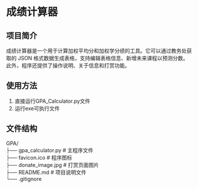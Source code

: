# 成绩计算器

## 项目简介
成绩计算器是一个用于计算加权平均分和加权学分绩的工具。它可以通过教务处获取的 JSON 格式数据生成表格，支持编辑表格信息、新增未来课程以预测分数。此外，程序还提供了操作说明、关于信息和打赏功能。

## 使用方法

1. 直接运行GPA_Calculator.py文件
2. 运行exe可执行文件

## 文件结构

GPA/  
├── gpa_calculator.py       # 主程序文件  
├── favicon.ico             # 程序图标  
├── donate_image.jpg        # 打赏页面图片  
├── README.md               # 项目说明文件  
└── .gitignore  